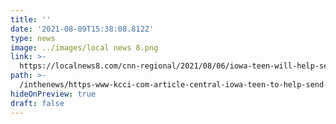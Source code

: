 ```yaml
---
title: ''
date: '2021-08-09T15:38:08.812Z'
type: news
image: ../images/local news 8.png
link: >-
  https://localnews8.com/cnn-regional/2021/08/06/iowa-teen-will-help-send-feminine-hygiene-products-to-kenya/
path: >-
  /inthenews/https-www-kcci-com-article-central-iowa-teen-to-help-send-feminine-hygiene-products-to-kenya-37237606-
hideOnPreview: true
draft: false
---
```

